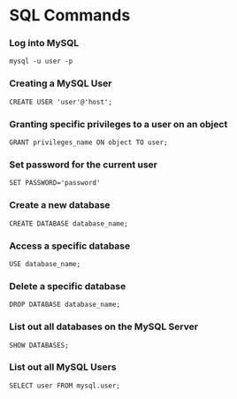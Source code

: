 # SQL Commands

### Log into MySQL 
```
mysql -u user -p
```

### Creating a MySQL User
```
CREATE USER 'user'@'host';
```

### Granting specific privileges to a user on an object
```
GRANT privileges_name ON object TO user;
```

### Set password for the current user
```
SET PASSWORD='password'
```

### Create a new database
```
CREATE DATABASE database_name;
```

### Access a specific database
```
USE database_name;
```

### Delete a specific database
```
DROP DATABASE database_name;
```

### List out all databases on the MySQL Server
```
SHOW DATABASES;
```

### List out all MySQL Users
```
SELECT user FROM mysql.user;
```
